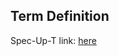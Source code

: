 ## Term Definition

Spec-Up-T link: <a href='https://weboftrust.github.io/WOT-terms/docs/glossary/exp'>here</a>
